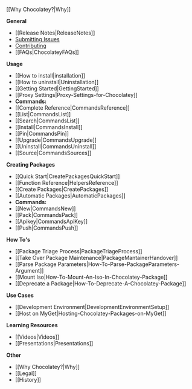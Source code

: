 [[Why Chocolatey?|Why]]

**General**

- [[Release Notes|ReleaseNotes]]
- [Submitting Issues](https://github.com/chocolatey/choco/blob/master/README.md#submitting-issues)
- [Contributing](https://github.com/chocolatey/choco/blob/master/CONTRIBUTING.md)
- [[FAQs|ChocolateyFAQs]]

**Usage**

 - [[How to install|installation]]
 - [[How to uninstall|Uninstallation]]
 - [[Getting Started|GettingStarted]]
 - [[Proxy Settings|Proxy-Settings-for-Chocolatey]]
 - **Commands:**
  - [[Complete Reference|CommandsReference]]
  - [[List|CommandsList]]
  - [[Search|CommandsList]]
  - [[Install|CommandsInstall]]
  - [[Pin|CommandsPin]]
  - [[Upgrade|CommandsUpgrade]]
  - [[Uninstall|CommandsUninstall]]
  - [[Source|CommandsSources]]

**Creating Packages**

 - [[Quick Start|CreatePackagesQuickStart]]
 - [[Function Reference|HelpersReference]]
 - [[Create Packages|CreatePackages]]
 - [[Automatic Packages|AutomaticPackages]]
 - **Commands:**
  - [[New|CommandsNew]]
  - [[Pack|CommandsPack]]
  - [[Apikey|CommandsApiKey]]
  - [[Push|CommandsPush]]

**How To's**

 - [[Package Triage Process|PackageTriageProcess]]
 - [[Take Over Package Maintenance|PackageMantainerHandover]]
 - [[Parse Package Parameters|How-To-Parse-PackageParameters-Argument]]
 - [[Mount Iso|How-To-Mount-An-Iso-In-Chocolatey-Package]]
 - [[Deprecate a Package|How-To-Deprecate-A-Chocolatey-Package]]

**Use Cases**

 - [[Development Environment|DevelopmentEnvironmentSetup]]
 - [[Host on MyGet|Hosting-Chocolatey-Packages-on-MyGet]]

**Learning Resources**

 - [[Videos|Videos]]
 - [[Presentations|Presentations]]

**Other**

 - [[Why Chocolatey?|Why]]
 - [[Legal]]
 - [[History]]
